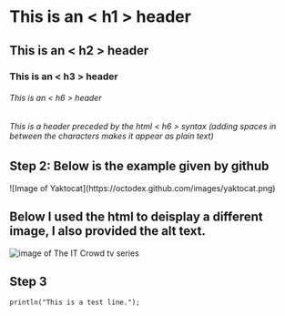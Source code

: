 # This is an < h1 > header
## This is an < h2 > header
### This is an < h3 > header
###### This is an < h6 > header
<h6> This is a header preceded by the html < h6 > syntax (adding spaces in between the characters makes it appear as plain text) </h6>

<h2>Step 2: Below is the example given by github</h2>
![Image of Yaktocat](https://octodex.github.com/images/yaktocat.png)

<h2>Below I used the html to deisplay a different image, I also provided the alt text.</h2>
<img src="https://flxt.tmsimg.com/assets/p299837_b_h10_ac.jpg" alt="image of The IT Crowd tv series">


<h2>Step 3</h2>

```
println("This is a test line.");
```

